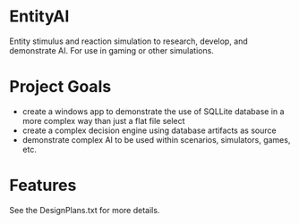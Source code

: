 # EntityAI
Entity stimulus and reaction simulation to research, develop, and demonstrate AI.  For use in gaming or other simulations.

# Project Goals
* create a windows app to demonstrate the use of SQLLite database in a more complex way than just a flat file select
* create a complex decision engine using database artifacts as source
* demonstrate complex AI to be used within scenarios, simulators, games, etc.

# Features
See the DesignPlans.txt for more details.
